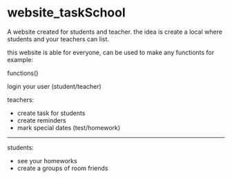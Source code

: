 # website_taskSchool
 
A website created for students and teacher. the idea is create a local where students and your teachers can list.

this website is able for everyone, can be used to make any functionts for example:

functions()

login your user (student/teacher)

teachers:

- create task for students
- create reminders
- mark special dates (test/homework)

------------------------

students:

- see your homeworks
- create a groups of room friends